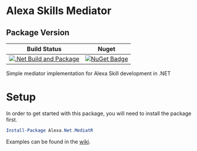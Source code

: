 # Alexa Skills Mediator

## Package Version
| Build Status                                                                                                                                                                                      | Nuget                                                                                                                |
|---------------------------------------------------------------------------------------------------------------------------------------------------------------------------------------------------|----------------------------------------------------------------------------------------------------------------------|
| [![.Net Build and Package](https://github.com/ncipollina/alexa-net-mediatr/actions/workflows/build.yaml/badge.svg)](https://github.com/ncipollina/alexa-net-mediatr/actions/workflows/build.yaml) | [![NuGet Badge](https://buildstats.info/nuget/alexa.net.mediatr)](https://www.nuget.org/packages/Alexa.Net.MediatR/) |

Simple mediator implementation for Alexa Skill development  in .NET

# Setup

In order to get started with this package, you will need to install the package first.

```powershell
Install-Package Alexa.Net.MediatR
```

Examples can be found in the [wiki](https://github.com/ncipollina/alexa-net-mediatr/wiki).